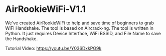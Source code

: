 # AirRookieWiFi-V1.1

We've created AirRookieWiFi to help and save time of beginners to grab WiFi Handshake.
The tool is based on Aircrack-ng. The tool is written in Python.
It just requires Device Interface, WiFi BSSID, and File Name to save the Handshake.

Tutorial Video: https://youtu.be/Y036DxkPG9k
